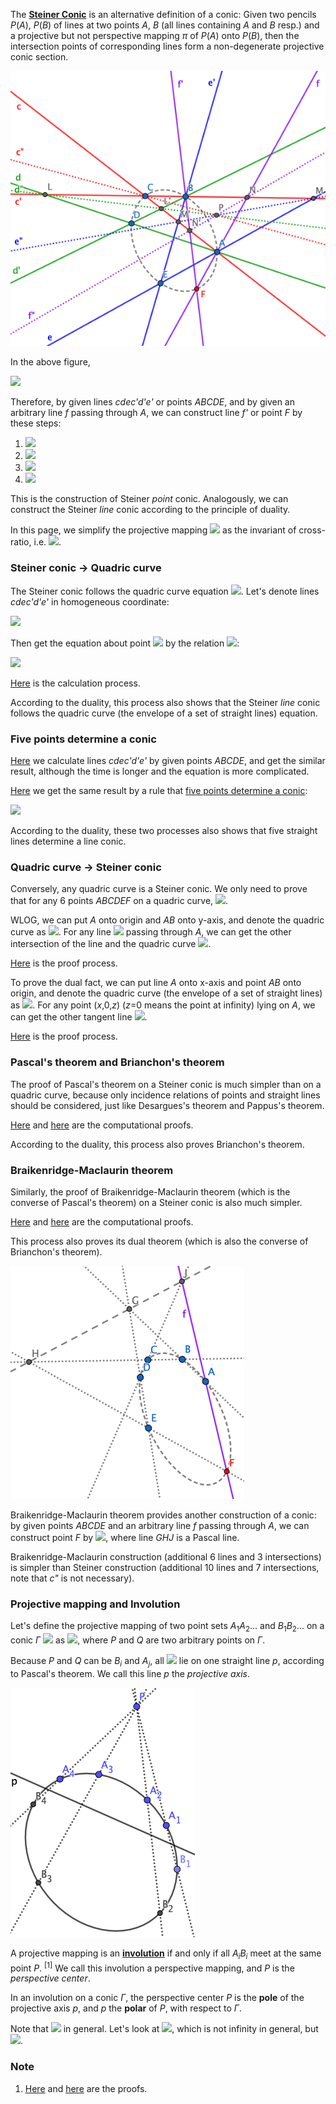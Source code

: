 The **[Steiner Conic](https://en.wikipedia.org/wiki/Steiner_conic)** is an alternative definition of a conic: Given two pencils *P*(*A*), *P*(*B*) of lines at two points *A*, *B* (all lines containing *A* and *B* resp.) and a projective but not perspective mapping *π* of *P*(*A*) onto *P*(*B*), then the intersection points of corresponding lines form a non-degenerate projective conic section.

<img src="diagrams/steiner-conic.png">

In the above figure,

<img src="https://latex.codecogs.com/gif.latex?(c,d,e,f)\frac{c'}{\overline\wedge}(c'',d'',e'',f'')\frac{c}{\overline\wedge}(c',d',e',f')">

Therefore, by given lines *cdec'd'e'* or points *ABCDE*, and by given an arbitrary line *f* passing through *A*, we can construct line *f'* or point *F* by these steps:

1. <img src="https://latex.codecogs.com/gif.latex?{L=BC{\cap}AD,L'=AC{\cap}BD,M=BC{\cap}AE,M'=AC{\cap}BE,N=f{\cap}BC}">
2. <img src="https://latex.codecogs.com/gif.latex?P=LL'{\cap}MM'">
3. <img src="https://latex.codecogs.com/gif.latex?N'=AC{\cap}NP">
4. <img src="https://latex.codecogs.com/gif.latex?F=f{\cap}BN'">

This is the construction of Steiner *point* conic. Analogously, we can construct the Steiner *line* conic according to the principle of duality.

In this page, we simplify the projective mapping <img src="https://latex.codecogs.com/gif.latex?(c,d,e,f)\frac{}\wedge(c',d',e',f')"> as the invariant of cross-ratio, i.e. <img src="https://latex.codecogs.com/gif.latex?(c,d;e,f)=(c',d';e',f')">.

### Steiner conic → Quadric curve

The Steiner conic follows the quadric curve equation <img src="https://latex.codecogs.com/gif.latex?Ax^2+Bxy+Cy^2+Dxz+Eyz+Fz^2=0">. Let's denote lines *cdec'd'e'* in homogeneous coordinate:

<img src="https://latex.codecogs.com/gif.latex?\begin{cases}AC=[a,b,c]\\AD=[d,e,f]\\AE=pAC+qAD\\BC=[g,h,j]\\BD=[k,m,n]\\BE=rBC+sBD\end{cases}">

Then get the equation about point <img src="https://latex.codecogs.com/gif.latex?F(x,y,z)"> by the relation <img src="https://latex.codecogs.com/gif.latex?(AC,AD;AE,AF)=(BC,BD;BE,BF)">:

<img src="https://latex.codecogs.com/gif.latex?\begin{array}{l}(akps-dgqr)x^2+(amps+bkps-dhqr-egqr)xy+(bmps-ehqr)y^2+\\(anps+ckps-djqr-fgqr)xz+(bnps+cmps-ejqr-fhqr)yz+(cnps-fjqr)z^2=0\end{array}">

[Here](projective/steiner-conic-h1.py) is the calculation process.

According to the duality, this process also shows that the Steiner *line* conic follows the quadric curve (the envelope of a set of straight lines) equation.

### Five points determine a conic

[Here](projective/steiner-conic-h2.py) we calculate lines *cdec'd'e'* by given points *ABCDE*, and get the similar result, although the time is longer and the equation is more complicated.

[Here](projective/steiner-conic-h3.py) we get the same result by a rule that [five points determine a conic](https://en.wikipedia.org/wiki/Five_points_determine_a_conic):

<img src="https://latex.codecogs.com/gif.latex?\det\left[\begin{matrix}x^2&xy&y^2&xz&yz&z^2\\x_\text{A}^2&x_\text{A}y_\text{A}&y_\text{A}^2&x_\text{A}z_\text{A}&y_\text{A}z_\text{A}&z_\text{A}^2\\x_\text{B}^2&x_\text{B}y_\text{B}&y_\text{B}^2&x_\text{B}z_\text{B}&y_\text{B}z_\text{B}&z_\text{B}^2\\x_\text{C}^2&x_\text{C}y_\text{C}&y_\text{C}^2&x_\text{C}z_\text{C}&y_\text{C}z_\text{C}&z_\text{C}^2\\x_\text{D}^2&x_\text{D}y_\text{D}&y_\text{D}^2&x_\text{D}z_\text{D}&y_\text{D}z_\text{D}&z_\text{D}^2\\x_\text{E}^2&x_\text{E}y_\text{E}&y_\text{E}^2&x_\text{E}z_\text{E}&y_\text{E}z_\text{E}&z_\text{E}^2\end{matrix}\right]=0"> 

According to the duality, these two processes also shows that five straight lines determine a line conic.

### Quadric curve → Steiner conic

Conversely, any quadric curve is a Steiner conic. We only need to prove that for any 6 points *ABCDEF* on a quadric curve, <img src="https://latex.codecogs.com/gif.latex?(AC,AD;AE,AF)=(BC,BD;BE,BF)">.

WLOG, we can put *A* onto origin and *AB* onto y-axis, and denote the quadric curve as <img src="https://latex.codecogs.com/gif.latex?ax^2+bxy+cy^2+dxz+eyz=0">. For any line <img src="https://latex.codecogs.com/gif.latex?ux+vy=0"> passing through *A*, we can get the other intersection of the line and the quadric curve <img src="https://latex.codecogs.com/gif.latex?P(v(eu-dv),u(dv-eu),av^2-buv+cu^2)">.

[Here](projective/steiner-conic-h4.py) is the proof process.

To prove the dual fact, we can put line *A* onto x-axis and point *AB* onto origin, and denote the quadric curve (the envelope of a set of straight lines) as <img src="https://latex.codecogs.com/gif.latex?au^2+buv+duw+evw+fw^2=0">. For any point (*x*,0,*z*) (*z*=0 means the point at infinity) lying on *A*, we can get the other tangent line <img src="https://latex.codecogs.com/gif.latex?L[z(ex-bz),az^2-dxz+fx^2,x(bz-ex)]">.

[Here](projective/steiner-conic-h5.py) is the proof process.

### Pascal's theorem and Brianchon's theorem

The proof of Pascal's theorem on a Steiner conic is much simpler than on a quadric curve, because only incidence relations of points and straight lines should be considered, just like Desargues's theorem and Pappus's theorem.

[Here](projective/pascal-brianchon-steiner-h.py) and [here](projective/pascal-brianchon-steiner-v.py) are the computational proofs.

According to the duality, this process also proves Brianchon's theorem.

### Braikenridge-Maclaurin theorem

Similarly, the proof of Braikenridge-Maclaurin theorem (which is the converse of Pascal's theorem) on a Steiner conic is also much simpler.

[Here](projective/braikenridge-maclaurin-steiner-h.py) and [here](projective/braikenridge-maclaurin-steiner-v.py) are the computational proofs.

This process also proves its dual theorem (which is also the converse of Brianchon's theorem).

<img src="diagrams/braikenridge-maclaurin.png">

Braikenridge-Maclaurin theorem provides another construction of a conic: by given points *ABCDE* and an arbitrary line *f* passing through *A*, we can construct point *F* by <img src="https://latex.codecogs.com/gif.latex?G=AB{\cap}DE,J=CD{\cap}f,H=BC{\cap}GJ,F=f{\cap}EH">, where line *GHJ* is a Pascal line.

Braikenridge-Maclaurin construction (additional 6 lines and 3 intersections) is simpler than Steiner construction (additional 10 lines and 7 intersections, note that *c"* is not necessary).

### Projective mapping and Involution

Let's define the projective mapping of two point sets *A*<sub>1</sub>*A*<sub>2</sub>... and *B*<sub>1</sub>*B*<sub>2</sub>... on a conic *Γ* <img src="https://latex.codecogs.com/gif.latex?(A_1,A_2,\dots)\frac{}\wedge(B_1,B_2,\dots)"> as <img src="https://latex.codecogs.com/gif.latex?(PA_1,PA_2,\dots)\frac{}\wedge(QB_1,QB_2,\dots)">, where *P* and *Q* are two arbitrary points on *Γ*.

Because *P* and *Q* can be *B*<sub>*i*</sub> and *A*<sub>*j*</sub>, all <img src="https://latex.codecogs.com/gif.latex?A_iB_j{\cap}A_jB_i"> lie on one straight line *p*, according to Pascal's theorem. We call this line *p* the *projective axis*.

<img src="diagrams/conic-involution.png">

A projective mapping is an **[involution](https://en.wikipedia.org/wiki/Involution_(mathematics)#Projective_geometry)** if and only if all *A*<sub>*i*</sub>*B*<sub>*i*</sub> meet at the same point *P*. <sup>[1]</sup> We call this involution a perspective mapping, and *P* is the *perspective center*.

In an involution on a conic *Γ*, the perspective center *P* is the **pole** of the projective axis *p*, and *p* the **polar** of *P*, with respect to *Γ*.

Note that <img src="https://latex.codecogs.com/gif.latex?(A_1,A_2;A_3,A_4)=(B_1,B_2;B_3,B_4)\neq(PA_1,PA_2;PA_3,PA_4)"> in general. Let's look at <img src="https://latex.codecogs.com/gif.latex?(A_1,A_2;A_3,B_1)=(B_1,B_2;B_3,A_1)">, which is not infinity in general, but <img src="https://latex.codecogs.com/gif.latex?(PA_1,PA_2;PA_3,PB_1)=\infty">.

### Note

1. [Here](projective/conic-involution-v1.py) and [here](projective/conic-involution-v2.py) are the proofs.